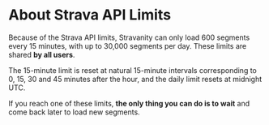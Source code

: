 # About Strava API Limits

Because of the Strava API limits, Stravanity can only load 600 segments every 15 minutes, with up to 30,000 segments per day. These limits are shared **by all users**.

The 15-minute limit is reset at natural 15-minute intervals corresponding to 0, 15, 30 and 45 minutes after the hour, and the daily limit resets at midnight UTC.

If you reach one of these limits, **the only thing you can do is to wait** and come back later to load new segments.
